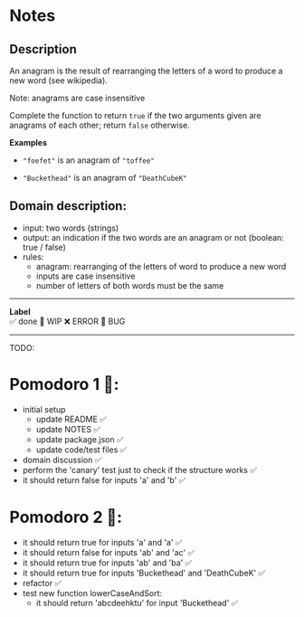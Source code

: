 # Notes

## Description 

An anagram is the result of rearranging the letters of a word to produce a new word (see wikipedia).

Note: anagrams are case insensitive

Complete the function to return `true` if the two arguments given are anagrams of each other; return `false` otherwise.

**Examples**

- `"foefet"`  is an anagram of `"toffee"`

- `"Buckethead"` is an anagram of `"DeathCubeK"`

## Domain description:

- input: two words (strings)
- output: an indication if the two words are an anagram or not (boolean: true / false)
- rules:
    - anagram: rearranging of the letters of word to produce a new word 
    - inputs are case insensitive
    - number of letters of both words must be the same

---

**Label**  
✅ done 🚧 WIP ❌ ERROR 🐛 BUG 

---

TODO:

# Pomodoro 1 🍅:
- initial setup
    - update README ✅
    - update NOTES ✅ 
    - update package.json ✅
    - update code/test files ✅
- domain discussion ✅
- perform the 'canary' test just to check if the structure works ✅
- it should return false for inputs 'a' and 'b' ✅

# Pomodoro 2 🍅:
- it should return true for inputs 'a' and 'a' ✅
- it should return false for inputs 'ab' and 'ac' ✅
- it should return true for inputs 'ab' and 'ba' ✅
- it should return true for inputs 'Buckethead' and 'DeathCubeK' ✅
- refactor ✅
- test new function lowerCaseAndSort:
    - it should return 'abcdeehktu' for input 'Buckethead' ✅
